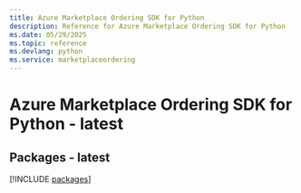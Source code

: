 ```yaml
---
title: Azure Marketplace Ordering SDK for Python
description: Reference for Azure Marketplace Ordering SDK for Python
ms.date: 05/29/2025
ms.topic: reference
ms.devlang: python
ms.service: marketplaceordering
---
```

# Azure Marketplace Ordering SDK for Python - latest
## Packages - latest
[!INCLUDE [packages](marketplace-ordering-index.md)]